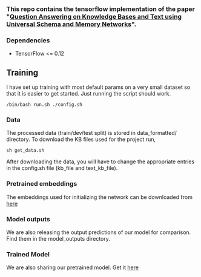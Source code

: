 ### This repo contains the tensorflow implementation of the paper "[Question Answering on Knowledge Bases and Text using Universal Schema and Memory Networks](https://arxiv.org/abs/1704.08384)".

### Dependencies
* TensorFlow <= 0.12

## Training
I have set up training with most default params on a very small dataset so that it is easier to get started. Just running the script should work.
```
/bin/bash run.sh ./config.sh
```
### Data
The processed data (train/dev/test split) is stored in data_formatted/ directory.
To download the KB files used for the project run,
```
sh get_data.sh
```
After downloading the data, you will have to change the appropriate entries in the config.sh file (kb_file and text_kb_file).

### Pretrained embeddings
The embeddings used for initializing the network can be downloaded from [here](http://iesl.cs.umass.edu/downloads/spades/entity_lookup_table_50.pkl.gz)

### Model outputs
We are also releasing the output predictions of our model for comparison. Find them in the model_outputs directory.

### Trained Model
We are also sharing our pretrained model. Get it [here]( http://iesl.cs.umass.edu/downloads/spades/max_dev_out.ckpt)

